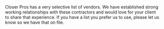 Closer Pros has a very selective list of vendors. We have established strong working relationships with these contractors and would love for your client to share that experience. If you have a list you prefer us to use, please let us know so we have that on file.